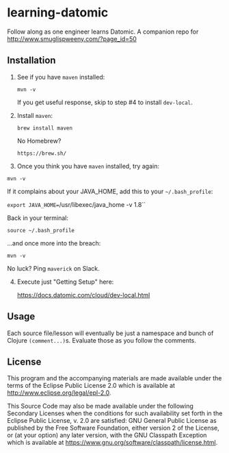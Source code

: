 # learning-datomic

Follow along as one engineer learns Datomic. A companion repo for http://www.smuglispweeny.com/?page_id=50

## Installation

1. See if you have `maven` installed:

    `mvn -v`
    
    If you get useful response, skip to step #4 to install `dev-local`.

2. Install `maven`:

    `brew install maven`
    
    No Homebrew?
    
    `https://brew.sh/`
    
3. Once you think you have `maven` installed, try again:

  `mvn -v`
  
  If it complains about your JAVA_HOME, add this to your `~/.bash_profile`:
  
  `export JAVA_HOME=`/usr/libexec/java_home -v 1.8``
  
  Back in your terminal:
  
  `source ~/.bash_profile`
  
  ...and once more into the breach:
  
  `mvn -v`
  
  No luck? Ping `maverick` on Slack.
  
4. Execute just "Getting Setup" here:

   https://docs.datomic.com/cloud/dev-local.html

## Usage

Each source file/lesson will eventually be just a namespace and bunch of Clojure `(comment...)`s. Evaluate those as you follow the comments.

## License

This program and the accompanying materials are made available under the
terms of the Eclipse Public License 2.0 which is available at
http://www.eclipse.org/legal/epl-2.0.

This Source Code may also be made available under the following Secondary
Licenses when the conditions for such availability set forth in the Eclipse
Public License, v. 2.0 are satisfied: GNU General Public License as published by
the Free Software Foundation, either version 2 of the License, or (at your
option) any later version, with the GNU Classpath Exception which is available
at https://www.gnu.org/software/classpath/license.html.
